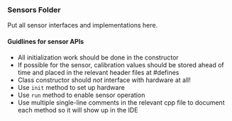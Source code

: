 ### Sensors Folder

Put all sensor interfaces and implementations here. 


#### Guidlines for sensor APIs
- All initialization work should be done in the constructor
- If possible for the sensor, calibration values should be stored ahead of time and placed in the relevant header files at #defines
- Class constructor should *not* interface with hardware at all!
- Use `init` method to set up hardware
- Use `run` method to enable sensor operation
- Use multiple single-line comments in the relevant cpp file to document each method so it will show up in the IDE

